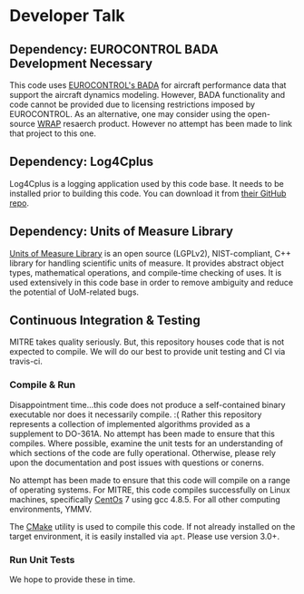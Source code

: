 # Developer Talk

## Dependency: EUROCONTROL BADA Development Necessary

This code uses [EUROCONTROL's BADA](https://eurocontrol.int/services/bada) for aircraft performance data that support the aircraft dynamics modeling. However, BADA functionality and code cannot be provided due to licensing restrictions imposed by EUROCONTROL. As an alternative, one may consider using the open-source [WRAP](https://github.com/junzis/wrap) resaerch product. However no attempt has been made to link that project to this one.

## Dependency: Log4Cplus

Log4Cplus is a logging application used by this code base. It needs to be installed prior to building this code. You can download it from [their GitHub repo](https://github.com/log4cplus/log4cplus).

## Dependency: Units of Measure Library

[Units of Measure Library](http://sourceforge.net/projects/tuoml/) is an open source (LGPLv2), NIST-compliant, C++ library for handling scientific units of measure. It provides abstract object types, mathematical operations, and compile-time checking of uses. It is used extensively in this code base in order to remove ambiguity and reduce the potential of UoM-related bugs.

## Continuous Integration & Testing

MITRE takes quality seriously. But, this repository houses code that is not expected to compile. We will do our best to provide unit testing and CI via travis-ci.

### Compile & Run

Disappointment time...this code does not produce a self-contained binary executable nor does it necessarily compile. :( Rather this repository represents a collection of implemented algorithms provided as a supplement to DO-361A. No attempt has been made to ensure that this compiles. Where possible, examine the unit tests for an understanding of which sections of the code are fully operational. Otherwise, please rely upon the documentation and post issues with questions or conerns.

No attempt has been made to ensure that this code will compile on a range of operating systems. For MITRE, this code compiles successfully on Linux machines, specifically [CentOs](https://www.centos.org/) 7 using gcc 4.8.5. For all other computing environments, YMMV.

The [CMake](https://cmake.org/) utility is used to compile this code. If not already installed on the target environment, it is easily installed via `apt`. Please use version 3.0+.

### Run Unit Tests

We hope to provide these in time.
